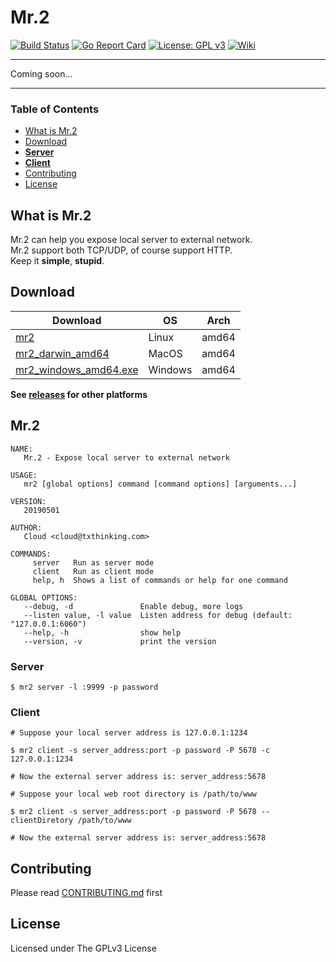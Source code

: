 # Mr.2

[![Build Status](https://travis-ci.org/txthinking/mr2.svg?branch=master)](https://travis-ci.org/txthinking/mr2) [![Go Report Card](https://goreportcard.com/badge/github.com/txthinking/mr2)](https://goreportcard.com/report/github.com/txthinking/mr2) [![License: GPL v3](https://img.shields.io/badge/License-GPL%20v3-blue.svg)](http://www.gnu.org/licenses/gpl-3.0) [![Wiki](https://img.shields.io/badge/docs-wiki-blue.svg)](https://github.com/txthinking/mr2/wiki)

---

Coming soon...

---

### Table of Contents

* [What is Mr.2](#what-is-mr2)
* [Download](#download)
* [**Server**](#server)
* [**Client**](#client)
* [Contributing](#contributing)
* [License](#license)

## What is Mr.2

Mr.2 can help you expose local server to external network.<br/>
Mr.2 support both TCP/UDP, of course support HTTP.<br/>
Keep it **simple**, **stupid**.

## Download

| Download | OS | Arch |
| --- | --- | --- |
| [mr2](https://github.com/txthinking/mr2/releases/download/v20190501/mr2) | Linux | amd64 |
| [mr2_darwin_amd64](https://github.com/txthinking/mr2/releases/download/v20190501/mr2_darwin_amd64) | MacOS | amd64 |
| [mr2_windows_amd64.exe](https://github.com/txthinking/mr2/releases/download/v20190501/mr2_windows_amd64.exe) | Windows | amd64 |

**See [releases](https://github.com/txthinking/mr2/releases) for other platforms**

## Mr.2

```
NAME:
   Mr.2 - Expose local server to external network

USAGE:
   mr2 [global options] command [command options] [arguments...]

VERSION:
   20190501

AUTHOR:
   Cloud <cloud@txthinking.com>

COMMANDS:
     server   Run as server mode
     client   Run as client mode
     help, h  Shows a list of commands or help for one command

GLOBAL OPTIONS:
   --debug, -d               Enable debug, more logs
   --listen value, -l value  Listen address for debug (default: "127.0.0.1:6060")
   --help, -h                show help
   --version, -v             print the version
```

### Server

```
$ mr2 server -l :9999 -p password
```

### Client

```
# Suppose your local server address is 127.0.0.1:1234

$ mr2 client -s server_address:port -p password -P 5678 -c 127.0.0.1:1234

# Now the external server address is: server_address:5678
```

```
# Suppose your local web root directory is /path/to/www

$ mr2 client -s server_address:port -p password -P 5678 --clientDiretory /path/to/www

# Now the external server address is: server_address:5678
```

## Contributing

Please read [CONTRIBUTING.md](https://github.com/txthinking/mr2/blob/master/.github/CONTRIBUTING.md) first

## License

Licensed under The GPLv3 License
